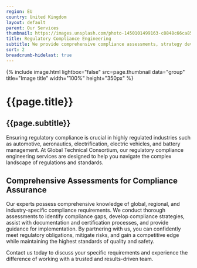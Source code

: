 ```yaml
---
region: EU
country: United Kingdom
layout: default
parent: Our Services
thumbnail: https://images.unsplash.com/photo-1450101499163-c8848c66ca85?ixlib=rb-4.0.3&ixid=M3wxMjA3fDB8MHxwaG90by1wYWdlfHx8fGVufDB8fHx8fA%3D%3D&auto=format&fit=crop&w=2070&q=80
title: Regulatory Compliance Engineering
subtitle: We provide comprehensive compliance assessments, strategy development and implementation guidance to ensure your products meet the necessary certifications.
sort: 2
breadcrumb-hidelast: true
---
```


{% include image.html lightbox="false" src=page.thumbnail data="group" title="Image title" width="100%" height="350px" %}

# {{page.title}}

## {{page.subtitle}}

Ensuring regulatory compliance is crucial in highly regulated industries such as automotive, aeronautics, electrification, electric vehicles, and battery management. At Global Technical Consortium, our regulatory compliance engineering services are designed to help you navigate the complex landscape of regulations and standards.

## Comprehensive Assessments for Compliance Assurance

Our experts possess comprehensive knowledge of global, regional, and industry-specific compliance requirements. We conduct thorough assessments to identify compliance gaps, develop compliance strategies, assist with documentation and certification processes, and provide guidance for implementation. By partnering with us, you can confidently meet regulatory obligations, mitigate risks, and gain a competitive edge while maintaining the highest standards of quality and safety.

Contact us today to discuss your specific requirements and experience the difference of working with a trusted and results-driven team.



